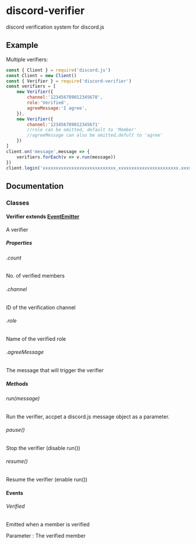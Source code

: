 # discord-verifier
discord verification system for discord.js



## Example

Multiple verifiers:

```js
const { Client } = require('discord.js')
const Client = new Client()
const { Verifier } = require('discord-verifier')
const verifiers = [
    new Verifier({
        channel:'123456789012345678',
        role:'Verified',
        agreeMessage:'I agree',
    }),
    new Verifier({
        channel:'123456789012345671'
        //role can be omitted, default to 'Member'
        //agreeMessage can also be omitted,defult to 'agree'
    })
]
client.on('message',message => {
    verifiers.forEach(v => v.run(message))
})
client.login('xxxxxxxxxxxxxxxxxxxxxxxxxxxx_xxxxxxxxxxxxxxxxxxxxxxx.xxxxxx')
```

## Documentation

### Classes

#### Verifier extends [EventEmitter](https://nodejs.org/api/events.html)

A verifier

##### Properties

###### .count

No. of verified members

###### .channel

ID of the verification channel

###### .role

Name of the verified role

###### .agreeMessage

The message that will trigger the verifier

##### Methods

###### run(message) 

Run the verifier, accpet a discord.js message object  as a parameter.

###### pause()

Stop the verifier (disable run())

###### resume()

Resume the verifier (enable run())

#### Events

###### Verified

Emitted when a member is verified

Parameter : The verified member



